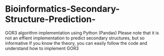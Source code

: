 # Bioinformatics-Secondary-Structure-Prediction-
GOR3 algorithm implementation using Python (Pandas)
Please note that it is not an effient implementation to predict secondary structures, but so informative
If you know the theory, you can easily follow the code and understand how to implement GOR3
